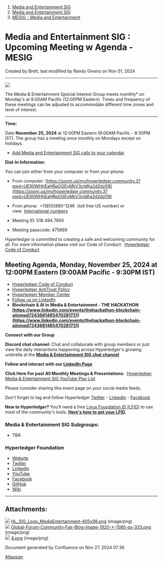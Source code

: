 1. [Media and Entertainment SIG](index.html)
2. [Media and Entertainment SIG](Media-and-Entertainment-SIG_21430277.html)
3. [MESIG - Media and Entertainment](MESIG---Media-and-Entertainment_21446135.html)

# Media and Entertainment SIG : Upcoming Meeting w Agenda -MESIG

Created by Brett, last modified by Randy Givens on Nov 01, 2024

* * *

![](attachments/21446625/21458622.png?width=400)

The Media &amp; Entertainment Special Interest Group meets monthly* on Monday's at 9:00AM Pacific (12:00PM Eastern)  Times and frequency of these meetings can be adjusted to accommodate different time zones and level of interest.

* * *

**Time:**

Date **November 25, 2024** at 12:00PM Eastern (9:00AM Pacific - 9:30PM IST). The group has a meeting once monthly on Mondays except on holidays.

- [Add Media and Entertainment SIG calls to your calendar](https://lists.hyperledger.org/g/media-entertainment-sig/ics/9762132/457217224/feed.ics)

**Dial-In Information:**

You can join either from your computer or from your phone:

- From computer: [https://zoom.us/my/hyperledger.community.3?pwd=UE90WHhEaHRqOGEyMkV3cldKa2d2dz09](https://zoom.us/my/hyperledger.community.3?pwd=UE90WHhEaHRqOGEyMkV3cldKa2d2dz09)
- From phone:  +1(855)880-1246  (toll free US number) or view  [International numbers](https://zoom.us/u/bAaJoyznp)
- Meeting ID: 518 494 7650
  
- Meeting passcode: 475869

Hyperledger is committed to creating a safe and welcoming community for all. For more information please visit our Code of Conduct:  [Hyperledger Code of Conduct](https://lf-hyperledger.atlassian.net/wiki/display/HYP/Hyperledger+Code+of+Conduct)

## **Meeting Agenda, Monday, November 25, 2024 at 12:00PM Eastern (9:00AM Pacific - 9:30PM IST)**

- [Hyperledger Code of Conduct](https://lf-hyperledger.atlassian.net/wiki/display/HYP/Hyperledger+Code+of+Conduct)
- [Hyperledger AntiTrust Policy](https://lf-hyperledger.atlassian.net/wiki/display/HYP/Hyperledger+AntiTrust+Policy)
- [Hyperledger Member Center](https://lf-hyperledger.atlassian.net/wiki/display/MESIG/New+Member+Center)
- [Follow us on LinkedIn](https://www.linkedin.com/showcase/hyperledger-media-entertainment-sig/)
- **Blockchain &amp; AI in Media &amp; Entertainment - THE HACKATHON [https://www.linkedin.com/events/thehackathon-blockchain-aiinmed7243681485470281731](https://www.linkedin.com/events/thehackathon-blockchain-aiinmed7243681485470281731)**

**Connect with our Group**

**Discord chat channel:** Chat and collaborate with group members or just view the daily interactions happening across Hyperledger's growing umbrella at the [**Media &amp; Entertainment SIG chat channel**](https://discord.gg/hyperledger)

**Follow and interact with our [LinkedIn Page](https://www.linkedin.com/showcase/hyperledger-media-entertainment-sig/)**

**Click Here For past All Monthly Meetings &amp; Presentations:**  [Hyperledger Media &amp; Entertainment SIG YouTube Play List](https://youtube.com/playlist?list=PL0MZ85B_96CHihKIyz5LaWHTfI3SOQeiE&si=NMYbyOOTNF3gFqT4)

Please consider sharing this event page on your social media feeds.  

Don't forget to tag and follow Hyperledger [Twitter](https://twitter.com/Hyperledger/) - [LinkedIn](https://www.linkedin.com/company/hyperledger-project/) - [Facebook](https://www.facebook.com/hyperledger) 

**New to Hyperledger?** You'll need a free [Linux Foundation ID (LFID)](https://identity.linuxfoundation.org/) to use most of the community's tools. **[Here's how to get your LFID](https://www.youtube.com/watch?v=EEc4JRyaAoA).**

### Media &amp; Entertainment SIG Subgroups:

- TBA

### Hyperledger Foundation

- [Website](https://www.hyperledger.org/)
- [Twitter](https://twitter.com/Hyperledger/)
- [LinkedIn](https://www.linkedin.com/company/hyperledger-project/)
- [YouTube](https://www.youtube.com/channel/UC7_X0WkMtkWzaVUKF-PRBNQ)
- [Facebook](https://www.facebook.com/hyperledger)
- [GitHub](https://github.com/hyperledger)
- [Wiki](https://lf-hyperledger.atlassian.net)

* * *

## Attachments:

![](images/icons/bullet_blue.gif) [HL\_SIG\_Logo\_MediaEntertainment-405x98.png](attachments/21446625/21457982.png) (image/png)  
![](images/icons/bullet_blue.gif) [Global-Forum-Community-Fair-Blog-Image-1920-×-1080-px-333.png](attachments/21446625/21458397.png) (image/png)  
![](images/icons/bullet_blue.gif) [4.png](attachments/21446625/21458622.png) (image/png)

Document generated by Confluence on Nov 27, 2024 07:36

[Atlassian](http://www.atlassian.com/)
